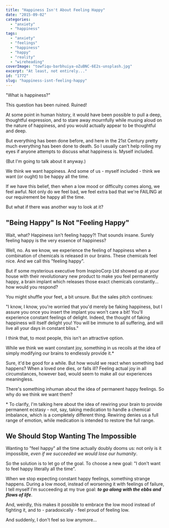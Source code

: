 ```yaml
---
title: "Happiness Isn't About Feeling Happy"
date: "2015-09-02"
categories: 
  - "anxiety"
  - "happiness"
tags: 
  - "anxiety"
  - "feelings"
  - "happiness"
  - "happy"
  - "reality"
  - "wireheading"
coverImage: "towfiqu-barbhuiya-oZuBNC-6E2s-unsplash.jpg"
excerpt: "At least, not entirely..."
id: "1772"
slug: "happiness-isnt-feeling-happy"
---
```


"What is happiness?"

This question has been ruined. Ruined!

<!--more-->

At some point in human history, it would have been possible to pull a deep, thoughtful expression, and to stare away mournfully while musing aloud on the nature of happiness, and you would actually appear to be thoughtful and deep.

But everything has been done before, and here in the 21st Century pretty much everything has been done to death. So I usually can't help rolling my eyes if anyone attempts to discuss what happiness is. Myself included.

(But I'm going to talk about it anyway.)

We think we want happiness. And some of us - myself included - think we want (or ought) to be happy all the time.

If we have this belief, then when a low mood or difficulty comes along, we feel awful. Not only do we feel bad, we feel extra bad that we're FAILING at our requirement be happy all the time.

But what if there was another way to look at it?

## "Being Happy" Is Not "Feeling Happy"

Wait, what? Happiness isn't feeling happy?! That sounds insane. Surely feeling happy is the very essence of happiness?

Well, no. As we know, we experience the feeling of happiness when a combination of chemicals is released in our brains. These chemicals feel nice. And we call this "feeling happy".

But if some mysterious executive from InspiroCorp Ltd showed up at your house with their revolutionary new product to make you feel permanently happy, a brain implant which releases those exact chemicals constantly... how would you respond?

You might shuffle your feet, a bit unsure. But the sales pitch continues:

"I know, I know, you're worried that you'd merely be faking happiness, but I assure you once you insert the implant you won't care a bit! You'll experience constant feelings of delight. Indeed, the thought of faking happiness will itself delight you! You will be immune to all suffering, and will live all your days in constant bliss."

I think that, to most people, this isn't an attractive option.

While we think we want constant joy, something in us recoils at the idea of simply modifying our brains to endlessly provide it.\*

Sure, it'd be good for a while. But how would we react when something bad happens? When a loved one dies, or falls ill? Feeling actual joy in all circumstances, however bad, would seem to make all our experiences meaningless.

There's something inhuman about the idea of permanent happy feelings. So why do we think we want them?

\* To clarify, I'm talking here about the idea of rewiring your brain to provide permanent ecstasy - not, say, taking medication to handle a chemical imbalance, which is a completely different thing. Rewiring denies us a full range of emotion, while medication is intended to restore the full range.

## We Should Stop Wanting The Impossible

Wanting to "feel happy" all the time actually doubly dooms us: not only is it impossible, _even if we succeeded we would lose our humanity_.

So the solution is to let go of the goal. To choose a new goal: "I don't want to feel happy literally all the time".

When we stop expecting constant happy feelings, something strange happens. During a low mood, instead of worsening it with feelings of failure, I tell myself I'm succeeding at my true goal: _**to go along with the ebbs and flows of life**_.

And, weirdly, this makes it possible to embrace the low mood instead of fighting it, and to - paradoxically - feel proud of feeling low.

And suddenly, I don't feel so low anymore...
